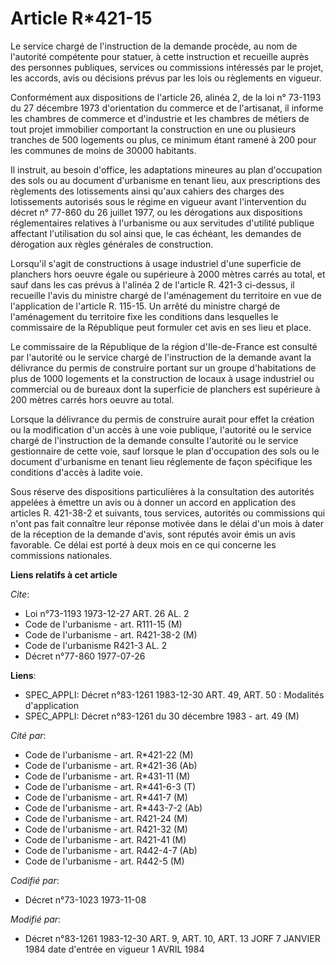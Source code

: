 # Article R*421-15

Le service chargé de l'instruction de la demande procède, au nom de l'autorité compétente pour statuer, à cette instruction
et recueille auprès des personnes publiques, services ou commissions intéressés par le projet, les accords, avis ou décisions
prévus par les lois ou règlements en vigueur.

Conformément aux dispositions de l'article 26, alinéa 2, de la loi n° 73-1193 du 27 décembre 1973 d'orientation du commerce
et de l'artisanat, il informe les chambres de commerce et d'industrie et les chambres de métiers de tout projet immobilier
comportant la construction en une ou plusieurs tranches de 500 logements ou plus, ce minimum étant ramené à 200 pour les
communes de moins de 30000 habitants.

Il instruit, au besoin d'office, les adaptations mineures au plan d'occupation des sols ou au document d'urbanisme en tenant
lieu, aux prescriptions des règlements des lotissements ainsi qu'aux cahiers des charges des lotissements autorisés sous le
régime en vigueur avant l'intervention du décret n° 77-860 du 26 juillet 1977, ou les dérogations aux dispositions
réglementaires relatives à l'urbanisme ou aux servitudes d'utilité publique affectant l'utilisation du sol ainsi que, le cas
échéant, les demandes de dérogation aux règles générales de construction.

Lorsqu'il s'agit de constructions à usage industriel d'une superficie de planchers hors oeuvre égale ou supérieure à 2000
mètres carrés au total, et sauf dans les cas prévus à l'alinéa 2 de l'article R. 421-3 ci-dessus, il recueille l'avis du
ministre chargé de l'aménagement du territoire en vue de l'application de l'article R. 115-15. Un arrêté du ministre chargé
de l'aménagement du territoire fixe les conditions dans lesquelles le commissaire de la République peut formuler cet avis en
ses lieu et place.

Le commissaire de la République de la région d'Ile-de-France est consulté par l'autorité ou le service chargé de
l'instruction de la demande avant la délivrance du permis de construire portant sur un groupe d'habitations de plus de 1000
logements et la construction de locaux à usage industriel ou commercial ou de bureaux dont la superficie de planchers est
supérieure à 200 mètres carrés hors oeuvre au total.

Lorsque la délivrance du permis de construire aurait pour effet la création ou la modification d'un accès à une voie
publique, l'autorité ou le service chargé de l'instruction de la demande consulte l'autorité ou le service gestionnaire de
cette voie, sauf lorsque le plan d'occupation des sols ou le document d'urbanisme en tenant lieu réglemente de façon
spécifique les conditions d'accès à ladite voie.

Sous réserve des dispositions particulières à la consultation des autorités appelées à émettre un avis ou à donner un accord
en application des articles R. 421-38-2 et suivants, tous services, autorités ou commissions qui n'ont pas fait connaître
leur réponse motivée dans le délai d'un mois à dater de la réception de la demande d'avis, sont réputés avoir émis un avis
favorable. Ce délai est porté à deux mois en ce qui concerne les commissions nationales.

**Liens relatifs à cet article**

_Cite_:

  - Loi n°73-1193 1973-12-27 ART. 26 AL. 2
  - Code de l'urbanisme - art. R111-15 (M)
  - Code de l'urbanisme - art. R421-38-2 (M)
  - Code de l'urbanisme R421-3 AL. 2
  - Décret n°77-860 1977-07-26

**Liens**:

  - SPEC_APPLI: Décret n°83-1261 1983-12-30 ART. 49, ART. 50 : Modalités d'application
  - SPEC_APPLI: Décret n°83-1261 du 30 décembre 1983 - art. 49 (M)

_Cité par_:

  - Code de l'urbanisme - art. R*421-22 (M)
  - Code de l'urbanisme - art. R*421-36 (Ab)
  - Code de l'urbanisme - art. R*431-11 (M)
  - Code de l'urbanisme - art. R*441-6-3 (T)
  - Code de l'urbanisme - art. R*441-7 (M)
  - Code de l'urbanisme - art. R*443-7-2 (Ab)
  - Code de l'urbanisme - art. R421-24 (M)
  - Code de l'urbanisme - art. R421-32 (M)
  - Code de l'urbanisme - art. R421-41 (M)
  - Code de l'urbanisme - art. R442-4-7 (Ab)
  - Code de l'urbanisme - art. R442-5 (M)

_Codifié par_:

  - Décret n°73-1023 1973-11-08

_Modifié par_:

  - Décret n°83-1261 1983-12-30 ART. 9, ART. 10, ART. 13 JORF 7 JANVIER 1984 date d'entrée en vigueur 1 AVRIL 1984
